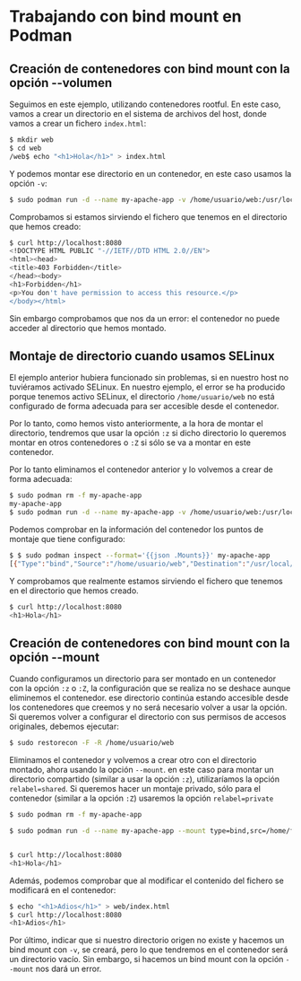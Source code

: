 # Trabajando con bind mount en Podman

## Creación de contenedores con bind mount con la opción --volumen

Seguimos en este ejemplo, utilizando contenedores rootful. En este caso, vamos a crear un directorio en el sistema de archivos del host, donde vamos a crear un fichero `index.html`:

```bash
$ mkdir web
$ cd web
/web$ echo "<h1>Hola</h1>" > index.html
```

Y podemos montar ese directorio en un contenedor, en este caso usamos la opción `-v`:

```bash
$ sudo podman run -d --name my-apache-app -v /home/usuario/web:/usr/local/apache2/htdocs -p 8080:80 docker.io/httpd:2.4
```

Comprobamos si estamos sirviendo el fichero que tenemos en el directorio que hemos creado:

```bash
$ curl http://localhost:8080
<!DOCTYPE HTML PUBLIC "-//IETF//DTD HTML 2.0//EN">
<html><head>
<title>403 Forbidden</title>
</head><body>
<h1>Forbidden</h1>
<p>You don't have permission to access this resource.</p>
</body></html>
```

Sin embargo comprobamos que nos da un error: el contenedor no puede acceder al directorio que hemos montado.

## Montaje de directorio cuando usamos SELinux

El ejemplo anterior hubiera funcionado sin problemas, si en nuestro host no tuviéramos activado SELinux. 
En nuestro ejemplo, el error se ha producido porque tenemos activo SELinux, el directorio `/home/usuario/web` no está configurado de forma adecuada para ser accesible desde el contenedor.

Por lo tanto, como hemos visto anteriormente, a la hora de montar el directorio, tendremos que usar la opción `:z` si dicho directorio lo queremos montar en otros contenedores o `:Z` si sólo se va a montar en este contenedor.

Por lo tanto eliminamos el contenedor anterior y lo volvemos a crear de forma adecuada:

```bash
$ sudo podman rm -f my-apache-app
my-apache-app
$ sudo podman run -d --name my-apache-app -v /home/usuario/web:/usr/local/apache2/htdocs:Z -p 8080:80 docker.io/httpd:2.4
```

Podemos comprobar en la información del contenedor los puntos de montaje que tiene configurado:

```bash
$ $ sudo podman inspect --format='{{json .Mounts}}' my-apache-app 
[{"Type":"bind","Source":"/home/usuario/web","Destination":"/usr/local/apache2/htdocs","Driver":"","Mode":"","Options":["rbind"],"RW":true,"Propagation":"rprivate"}]
```

Y comprobamos que realmente estamos sirviendo el fichero que tenemos en el directorio que hemos creado.

```bash
$ curl http://localhost:8080
<h1>Hola</h1>
```

## Creación de contenedores con bind mount con la opción --mount

Cuando configuramos un directorio para ser montado en un contenedor con la opción `:z` o `:Z`, la configuración que se realiza no se deshace aunque eliminemos el contenedor. ese directorio continúa estando accesible desde los contenedores que creemos y no será necesario volver a usar la opción. Si queremos volver a configurar el directorio con sus permisos de accesos originales, debemos ejecutar:

```bash
$ sudo restorecon -F -R /home/usuario/web
```

Eliminamos el contenedor y volvemos a crear otro con el directorio montado, ahora usando la opción `--mount`. en este caso para montar un directorio compartido (similar a usar la opción `:z`), utilizaríamos la opción `relabel=shared`. Si queremos hacer un montaje privado, sólo para el contenedor (similar a la opción `:Z`) usaremos la opción `relabel=private`

```bash
$ sudo podman rm -f my-apache-app 

$ sudo podman run -d --name my-apache-app --mount type=bind,src=/home/fedora/web,dst=/usr/local/apache2/htdocs,relabel=private -p 8080:80 httpd:2.4


$ curl http://localhost:8080
<h1>Hola</h1>
```

Además, podemos comprobar que al modificar el contenido del fichero se modificará en el contenedor:

```bash
$ echo "<h1>Adios</h1>" > web/index.html 
$ curl http://localhost:8080
<h1>Adios</h1>
```

Por último, indicar que si nuestro directorio origen no existe y hacemos un bind mount con `-v`, se creará, pero lo que tendremos en el contenedor será un directorio vacío. Sin embargo, si hacemos un bind mount con la opción `--mount` nos dará un error.
